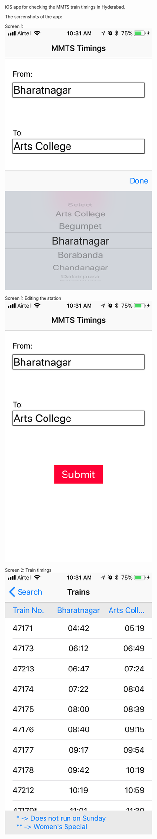 iOS app for checking the MMTS train timings in Hyderabad.

The screenshots of the app:

Screen 1:
![Screenshot 1](https://raw.githubusercontent.com/rajeevrajeshuni/MMTStimings/master/MMTS%20timings%20ScreenShots/IMG_3185-1.png)  

Screen 1: Editing the station
![Screenshot 2](https://raw.githubusercontent.com/rajeevrajeshuni/MMTStimings/master/MMTS%20timings%20ScreenShots/IMG_3186-1.png)  

Screen 2: Train timings
![Screenshot 3](https://raw.githubusercontent.com/rajeevrajeshuni/MMTStimings/master/MMTS%20timings%20ScreenShots/IMG_3187-1.png)
